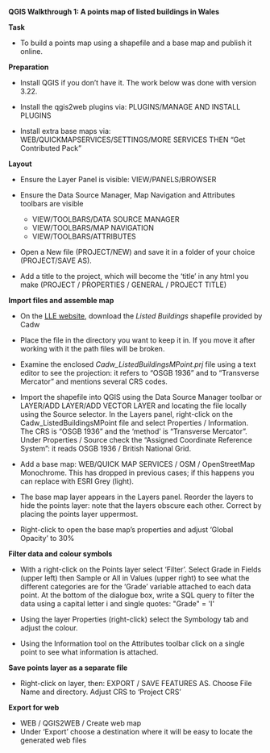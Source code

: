**QGIS Walkthrough 1: A points map of listed buildings in Wales**

**Task**

- To build a points map using a shapefile and a base map and publish it online.

**Preparation**

- Install QGIS if you don’t have it. The work below was done with version 3.22.

- Install the qgis2web plugins via: PLUGINS/MANAGE AND INSTALL PLUGINS

- Install extra base maps via: WEB/QUICKMAPSERVICES/SETTINGS/MORE SERVICES THEN “Get Contributed Pack”

**Layout**

- Ensure the Layer Panel is visible: VIEW/PANELS/BROWSER

- Ensure the Data Source Manager, Map Navigation and Attributes toolbars are visible
  - VIEW/TOOLBARS/DATA SOURCE MANAGER
  - VIEW/TOOLBARS/MAP NAVIGATION
  - VIEW/TOOLBARS/ATTRIBUTES

- Open a New file (PROJECT/NEW) and save it in a folder of your choice (PROJECT/SAVE AS).

- Add a title to the project, which will become the ‘title’ in any html you make (PROJECT / PROPERTIES / GENERAL / PROJECT TITLE)

**Import files and assemble map**

- On the [LLE website](http://lle.gov.wales/catalogue/item/ListedBuildings/?lang=en), download the *Listed Buildings* shapefile provided by Cadw

- Place the file in the directory you want to keep it in. If you move it after working with it the path files will be broken.

- Examine the enclosed *Cadw_ListedBuildingsMPoint.prj* file using a text editor to see the projection: it refers to “OSGB 1936” and to “Transverse Mercator” and mentions several CRS codes.

- Import the shapefile into QGIS using the Data Source Manager toolbar or LAYER/ADD LAYER/ADD VECTOR LAYER and locating the file locally using the Source selector.
In the Layers panel, right-click on the Cadw_ListedBuildingsMPoint file and select Properties / Information. The CRS is “OSGB 1936” and the ‘method’ is “Transverse Mercator”. Under Properties / Source check the “Assigned Coordinate Reference System”: it reads OSGB 1936 / British National Grid.

- Add a base map: WEB/QUICK MAP SERVICES / OSM / OpenStreetMap Monochrome. This has dropped in previous cases; if this happens you can replace with ESRI Grey (light).

- The base map layer appears in the Layers panel. Reorder the layers to hide the points layer: note that the layers obscure each other. Correct by placing the points layer uppermost.

- Right-click to open the base map’s properties and adjust ‘Global Opacity’ to 30%

**Filter data and colour symbols**

- With a right-click on the Points layer select ‘Filter’. Select Grade in Fields (upper left) then Sample or All in Values (upper right) to see what the different categories are for the ‘Grade’ variable attached to each data point. At the bottom of the dialogue box, write a SQL query to filter the data using a capital letter i and single quotes: "Grade" = 'I'

- Using the layer Properties (right-click) select the Symbology tab and adjust the colour.

- Using the Information tool on the Attributes toolbar click on a single point to see what information is attached.

**Save points layer as a separate file**

- Right-click on layer, then: EXPORT / SAVE FEATURES AS. Choose File Name and directory. Adjust CRS to ‘Project CRS’

**Export for web**

- WEB / QGIS2WEB / Create web map
- Under ‘Export’ choose a destination where it will be easy to locate the generated web files
